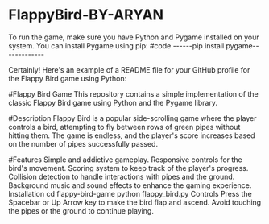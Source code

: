 # FlappyBird-BY-ARYAN
To run the game, make sure you have Python and Pygame installed on your system. You can install Pygame using pip:
#code
------pip install pygame-------------

Certainly! Here's an example of a README file for your GitHub profile for the Flappy Bird game using Python:

#Flappy Bird Game
This repository contains a simple implementation of the classic Flappy Bird game using Python and the Pygame library.

#Description
Flappy Bird is a popular side-scrolling game where the player controls a bird, attempting to fly between rows of green pipes without hitting them. The game is endless, and the player's score increases based on the number of pipes successfully passed.

#Features
Simple and addictive gameplay.
Responsive controls for the bird's movement.
Scoring system to keep track of the player's progress.
Collision detection to handle interactions with pipes and the ground.
Background music and sound effects to enhance the gaming experience.
Installation
cd flappy-bird-game
python flappy_bird.py
Controls
Press the Spacebar or Up Arrow key to make the bird flap and ascend.
Avoid touching the pipes or the ground to continue playing.

